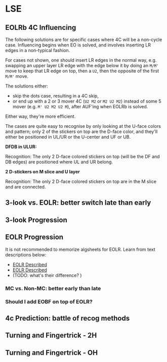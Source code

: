 <script type="text/javascript" src="twistysim.js"></script>
<style type="text/css" rel="stylesheet">
/* modifies the opacity of the cube wireframe */
.ttk-shp-poly {
    stroke-opacity: 0.3;
}
</style>

# LSE

## EOLRb 4C Influencing

The following solutions are for specific cases where 4C will be a non-cycle case. Influencing begins when EO is solved, and involves inserting LR edges in a non-typical fashion. 

For cases not shown, one should insert LR edges in the normal way, e.g. swapping an upper layer LR edge with the edge below it by doing an `M/M'` move to keep that LR edge on top, then a `U2`, then the opposite of the first `M/M'` move.

The solutions either:
- skip the dots case, resulting in a 4C skip,
- or end up with a 2 or 3 mover 4C (`U2 M2` or `M2 U2 M2`) instead of some 5 mover (e.g. `M' U2 M2 U2 M`), after AUF'ing when EOLRb is solved.

Either way, they're more efficient.

The cases are quite easy to recognise by only looking at the U-face colors and pattern; only 2 of the stickers on top are the D-face color, and they'll either be positioned in UL/UR or the U-center and UF or UB.

**DFDB in ULUR:**
<div id="dfdb_in_ulur">
<script type="text/javascript">
  TTk.AlgorithmPuzzle(3)
    .size({width:400, height:400})
    .case("M' U2 M' U' M2 U")
    ('#dfdb_in_ulur');
</script>

Recognition: The only 2 D-face colored stickers on top (will be the DF and DB edges) are positioned where UL and UR belong.
</div>

**2 D-stickers on M slice and U layer**
<div id="twoDstickersOnTop">
<script type="text/javascript">
  TTk.AlgorithmPuzzle(3)
    .size({width:400, height:400})
    .case("M U2 M U' M2' U M2' U2")
    ('#twoDstickersOnTop');
</script>

Recognition: The only 2 D-face colored stickers on top are in the M slice and are connected.
</div>

## 3-look vs. EOLR: better switch late than early

## 3-look Progression

## EOLR Progression

It is not recommended to memorize algsheets for EOLR.
Learn from text descriptions below:

- [EOLR Described](https://docs.google.com/document/d/1dvGERLfN-0rVwN914HH1zRPHLfdM6d5rPfe0HxOMK08/edit)
- [EOLR Described](https://docs.google.com/document/d/1rb5M9_5CTlozLu9acFIgqq9LYYKaUdnMDX0vcLOURT4/edit])
- (TODO: what's their difference? )

### MC vs. Non-MC: better early than late

### Should I add EOBF on top of EOLR?

## 4c Prediction: battle of recog methods

## Turning and Fingertrick - 2H

## Turning and Fingertrick - OH
